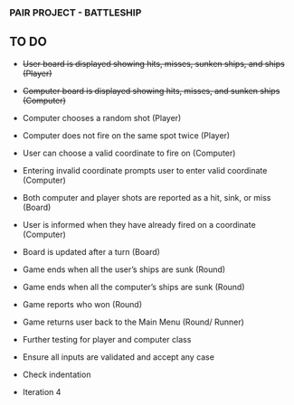 ### PAIR PROJECT - BATTLESHIP ###

## TO DO

- ~~User board is displayed showing hits, misses, sunken ships, and ships (Player)~~
- ~~Computer board is displayed showing hits, misses, and sunken ships (Computer)~~
- Computer chooses a random shot (Player)
- Computer does not fire on the same spot twice (Player)
- User can choose a valid coordinate to fire on (Computer)
- Entering invalid coordinate prompts user to enter valid coordinate (Computer)
- Both computer and player shots are reported as a hit, sink, or miss (Board)
- User is informed when they have already fired on a coordinate (Computer)

- Board is updated after a turn (Board)
- Game ends when all the user’s ships are sunk (Round)
- Game ends when all the computer’s ships are sunk (Round)
- Game reports who won (Round)
- Game returns user back to the Main Menu (Round/ Runner)
- Further testing for player and computer class
- Ensure all inputs are validated and accept any case
- Check indentation
- Iteration 4
